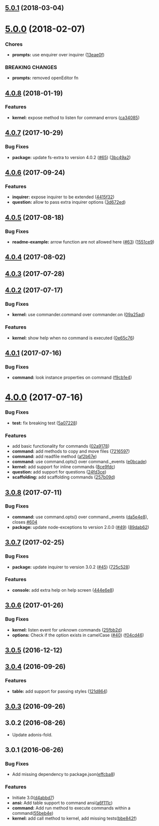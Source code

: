 <a name="5.0.1"></a>
## [5.0.1](https://github.com/adonisjs/ace/compare/v5.0.0...v5.0.1) (2018-03-04)



<a name="5.0.0"></a>
# [5.0.0](https://github.com/adonisjs/ace/compare/v4.0.8...v5.0.0) (2018-02-07)


### Chores

* **prompts:** use enquirer over inquirer ([13eae0f](https://github.com/adonisjs/ace/commit/13eae0f))


### BREAKING CHANGES

* **prompts:** removed openEditor fn



<a name="4.0.8"></a>
## [4.0.8](https://github.com/adonisjs/ace/compare/v4.0.7...v4.0.8) (2018-01-19)


### Features

* **kernel:** expose method to listen for command errors ([ca34085](https://github.com/adonisjs/ace/commit/ca34085))

<a name="4.0.7"></a>
## [4.0.7](https://github.com/adonisjs/ace/compare/v4.0.5...v4.0.7) (2017-10-29)


### Bug Fixes

* **package:** update fs-extra to version 4.0.2 ([#65](https://github.com/adonisjs/ace/issues/65)) ([3bc49a2](https://github.com/adonisjs/ace/commit/3bc49a2))


<a name="4.0.6"></a>
## [4.0.6](https://github.com/adonisjs/ace/compare/v4.0.5...v4.0.6) (2017-09-24)


### Features

* **inquirer:** expose inquirer to be extended ([4415f32](https://github.com/adonisjs/ace/commit/4415f32))
* **question:** allow to pass extra inquirer options ([3d672ed](https://github.com/adonisjs/ace/commit/3d672ed))



<a name="4.0.5"></a>
## [4.0.5](https://github.com/adonisjs/ace/compare/v4.0.4...v4.0.5) (2017-08-18)


### Bug Fixes

* **readme-example:** arrow function are not allowed here ([#63](https://github.com/adonisjs/ace/issues/63)) ([1551ce9](https://github.com/adonisjs/ace/commit/1551ce9))



<a name="4.0.4"></a>
## [4.0.4](https://github.com/adonisjs/ace/compare/v4.0.3...v4.0.4) (2017-08-02)



<a name="4.0.3"></a>
## [4.0.3](https://github.com/adonisjs/ace/compare/v4.0.2...v4.0.3) (2017-07-28)



<a name="4.0.2"></a>
## [4.0.2](https://github.com/adonisjs/ace/compare/v4.0.1...v4.0.2) (2017-07-17)


### Bug Fixes

* **kernel:** use commander.command over commander.on ([09a25ad](https://github.com/adonisjs/ace/commit/09a25ad))


### Features

* **kernel:** show help when no command is executed ([0e65c76](https://github.com/adonisjs/ace/commit/0e65c76))



<a name="4.0.1"></a>
## [4.0.1](https://github.com/adonisjs/ace/compare/v4.0.0...v4.0.1) (2017-07-16)


### Bug Fixes

* **command:** look instance properties on command ([f9cb1e4](https://github.com/adonisjs/ace/commit/f9cb1e4))



<a name="4.0.0"></a>
# [4.0.0](https://github.com/adonisjs/ace/compare/v3.0.8...v4.0.0) (2017-07-16)


### Bug Fixes

* **test:** fix breaking test ([5a07228](https://github.com/adonisjs/ace/commit/5a07228))


### Features

* add basic functionality for commands ([02a9178](https://github.com/adonisjs/ace/commit/02a9178))
* **command:** add methods to copy and move files ([7216597](https://github.com/adonisjs/ace/commit/7216597))
* **command:** add readfile method ([af2b67e](https://github.com/adonisjs/ace/commit/af2b67e))
* **command:** use command.opts() over command._events ([e0bcade](https://github.com/adonisjs/ace/commit/e0bcade))
* **kernel:** add support for inline commands ([8ce9fdc](https://github.com/adonisjs/ace/commit/8ce9fdc))
* **question:** add support for questions ([24fd3ce](https://github.com/adonisjs/ace/commit/24fd3ce))
* **scaffolding:** add scaffolding commands ([257b09d](https://github.com/adonisjs/ace/commit/257b09d))



<a name="3.0.8"></a>
## [3.0.8](https://github.com/adonisjs/ace/compare/v3.0.7...v3.0.8) (2017-07-11)


### Bug Fixes

* **command:** use command.opts() over command._events ([da5e4e8](https://github.com/adonisjs/ace/commit/da5e4e8)), closes [#604](https://github.com/adonisjs/ace/issues/604)
* **package:** update node-exceptions to version 2.0.0 ([#49](https://github.com/adonisjs/ace/issues/49)) ([89dab62](https://github.com/adonisjs/ace/commit/89dab62))



<a name="3.0.7"></a>
## [3.0.7](https://github.com/adonisjs/ace/compare/v3.0.6...v3.0.7) (2017-02-25)


### Bug Fixes

* **package:** update inquirer to version 3.0.2 ([#45](https://github.com/adonisjs/ace/issues/45)) ([725c528](https://github.com/adonisjs/ace/commit/725c528))


### Features

* **console:** add extra help on help screen ([444e6e8](https://github.com/adonisjs/ace/commit/444e6e8))



<a name="3.0.6"></a>
## [3.0.6](https://github.com/adonisjs/ace/compare/v3.0.5...v3.0.6) (2017-01-26)


### Bug Fixes

* **kernel:** listen event for unknown commands ([25fbb2d](https://github.com/adonisjs/ace/commit/25fbb2d))
* **options:** Check if the option exists in camelCase ([#40](https://github.com/adonisjs/ace/issues/40)) ([f04cd46](https://github.com/adonisjs/ace/commit/f04cd46))



<a name="3.0.5"></a>
## [3.0.5](https://github.com/adonisjs/ace/compare/v3.0.4...v3.0.5) (2016-12-12)



<a name="3.0.4"></a>
## [3.0.4](https://github.com/adonisjs/ace/compare/v3.0.3...v3.0.4) (2016-09-26)


### Features

* **table:** add support for passing styles ([121d864](https://github.com/adonisjs/ace/commit/121d864))



<a name="3.0.3"></a>
## [3.0.3](https://github.com/adonisjs/ace/compare/v3.0.2...v3.0.3) (2016-09-26)



<a name="3.0.2"></a>
## 3.0.2 (2016-08-26)

* Update adonis-fold.

<a name="3.0.1"></a>
## 3.0.1 (2016-06-26)


### Bug Fixes

* Add missing dependency to package.json([effcba8](https://github.com/adonisjs/ace/commit/effcba8))


### Features

* Initiate 3.0([d4abbd7](https://github.com/adonisjs/ace/commit/d4abbd7))
* **ansi:** Add table support to command ansi([a6f111c](https://github.com/adonisjs/ace/commit/a6f111c))
* **command:** Add run method to execute commands within a command([55beb4e](https://github.com/adonisjs/ace/commit/55beb4e))
* **kernel:** add call method to kernel, add missing tests([bbe842f](https://github.com/adonisjs/ace/commit/bbe842f))



